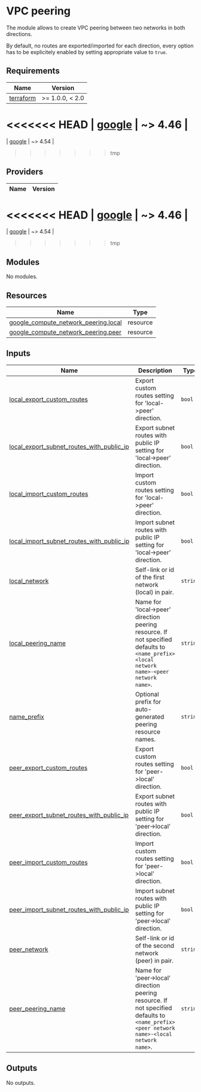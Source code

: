 # VPC peering

The module allows to create VPC peering between two networks in both directions.

By default, no routes are exported/imported for each direction, every option has to be explicitely enabled by setting appropriate value to `true`.

<!-- BEGINNING OF PRE-COMMIT-TERRAFORM DOCS HOOK -->
## Requirements

| Name | Version |
|------|---------|
| <a name="requirement_terraform"></a> [terraform](#requirement\_terraform) | >= 1.0.0, < 2.0 |
<<<<<<< HEAD
| <a name="requirement_google"></a> [google](#requirement\_google) | ~> 4.46 |
=======
| <a name="requirement_google"></a> [google](#requirement\_google) | ~> 4.54 |
>>>>>>> tmp

## Providers

| Name | Version |
|------|---------|
<<<<<<< HEAD
| <a name="provider_google"></a> [google](#provider\_google) | ~> 4.46 |
=======
| <a name="provider_google"></a> [google](#provider\_google) | ~> 4.54 |
>>>>>>> tmp

## Modules

No modules.

## Resources

| Name | Type |
|------|------|
| [google_compute_network_peering.local](https://registry.terraform.io/providers/hashicorp/google/latest/docs/resources/compute_network_peering) | resource |
| [google_compute_network_peering.peer](https://registry.terraform.io/providers/hashicorp/google/latest/docs/resources/compute_network_peering) | resource |

## Inputs

| Name | Description | Type | Default | Required |
|------|-------------|------|---------|:--------:|
| <a name="input_local_export_custom_routes"></a> [local\_export\_custom\_routes](#input\_local\_export\_custom\_routes) | Export custom routes setting for 'local->peer' direction. | `bool` | `false` | no |
| <a name="input_local_export_subnet_routes_with_public_ip"></a> [local\_export\_subnet\_routes\_with\_public\_ip](#input\_local\_export\_subnet\_routes\_with\_public\_ip) | Export subnet routes with public IP setting for 'local->peer' direction. | `bool` | `false` | no |
| <a name="input_local_import_custom_routes"></a> [local\_import\_custom\_routes](#input\_local\_import\_custom\_routes) | Import custom routes setting for 'local->peer' direction. | `bool` | `false` | no |
| <a name="input_local_import_subnet_routes_with_public_ip"></a> [local\_import\_subnet\_routes\_with\_public\_ip](#input\_local\_import\_subnet\_routes\_with\_public\_ip) | Import subnet routes with public IP setting for 'local->peer' direction. | `bool` | `false` | no |
| <a name="input_local_network"></a> [local\_network](#input\_local\_network) | Self-link or id of the first network (local) in pair. | `string` | n/a | yes |
| <a name="input_local_peering_name"></a> [local\_peering\_name](#input\_local\_peering\_name) | Name for 'local->peer' direction peering resource. If not specified defaults to `<name_prefix><local network name>-<peer network name>`. | `string` | `null` | no |
| <a name="input_name_prefix"></a> [name\_prefix](#input\_name\_prefix) | Optional prefix for auto-generated peering resource names. | `string` | `""` | no |
| <a name="input_peer_export_custom_routes"></a> [peer\_export\_custom\_routes](#input\_peer\_export\_custom\_routes) | Export custom routes setting for 'peer->local' direction. | `bool` | `false` | no |
| <a name="input_peer_export_subnet_routes_with_public_ip"></a> [peer\_export\_subnet\_routes\_with\_public\_ip](#input\_peer\_export\_subnet\_routes\_with\_public\_ip) | Export subnet routes with public IP setting for 'peer->local' direction. | `bool` | `false` | no |
| <a name="input_peer_import_custom_routes"></a> [peer\_import\_custom\_routes](#input\_peer\_import\_custom\_routes) | Import custom routes setting for 'peer->local' direction. | `bool` | `false` | no |
| <a name="input_peer_import_subnet_routes_with_public_ip"></a> [peer\_import\_subnet\_routes\_with\_public\_ip](#input\_peer\_import\_subnet\_routes\_with\_public\_ip) | Import subnet routes with public IP setting for 'peer->local' direction. | `bool` | `false` | no |
| <a name="input_peer_network"></a> [peer\_network](#input\_peer\_network) | Self-link or id of the second network (peer) in pair. | `string` | n/a | yes |
| <a name="input_peer_peering_name"></a> [peer\_peering\_name](#input\_peer\_peering\_name) | Name for 'peer->local' direction peering resource. If not specified defaults to `<name_prefix><peer network name>-<local network name>`. | `string` | `null` | no |

## Outputs

No outputs.
<!-- END OF PRE-COMMIT-TERRAFORM DOCS HOOK -->
